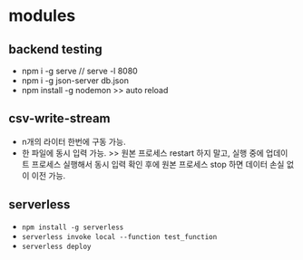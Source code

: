 # modules

## backend testing

- npm i -g serve // serve -l 8080
- npm i -g json-server db.json
- npm install -g nodemon >> auto reload

## csv-write-stream

- n개의 라이터 한번에 구동 가능.
- 한 파일에 동시 입력 가능. >> 원본 프로세스 restart 하지 말고, 실행 중에 업데이트 프로세스 실행해서 동시 입력 확인 후에 원본 프로세스 stop 하면 데이터 손실 없이 이전 가능.

## serverless

- `npm install -g serverless`
- `serverless invoke local --function test_function`
- `serverless deploy`
